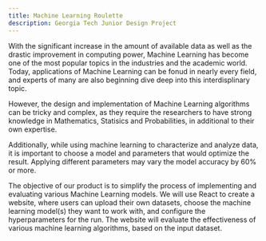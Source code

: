 ```yaml
---
title: Machine Learning Roulette
description: Georgia Tech Junior Design Project
---
```

With the significant increase in the amount of available data as well as the drastic improvement in computing power, Machine Learning has become one of the most popular topics in the industries and the academic world. Today, applications of Machine Learning can be fonud in nearly every field, and experts of many are also beginning dive deep into this interdisplinary topic. 

However, the design and implementation of Machine Learning algorithms can be tricky and complex, as they require the researchers to have strong knowledge in Mathematics, Statisics and Probabilities, in additional to their own expertise. 

Additionally, while using machine learning to characterize and analyze data, it is important to choose a model and parameters that would optimize the result. Applying different parameters may vary the model accuracy by 60% or more.

The objective of our product is to simplify the process of implementing and evaluating various Machine Learning models. We will use React to create a website, where users can upload their own datasets, choose the machine learning model(s) they want to work with, and configure the hyperparameters for the run. The website  will evaluate the effectiveness of various machine learning algorithms, based on the input dataset.
